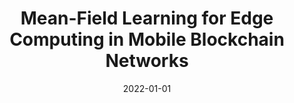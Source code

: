 ---
title: "Mean-Field Learning for Edge Computing in Mobile Blockchain Networks"
authors:
- Xiaojie Wang
- Zhaolong Ning
- Lei Guo
- Song Guo
- Xinbo Gao
- Guoyin Wang

date: "2022-01-01"
doi: "10.1109/TMC.2022.3186699"

# Publication type.
# 1 = Conference paper; 2 = Journal article;
# 3 = Preprint Paper; 4 = Report; 5 = Book; 6 = Book section;
# 7 = Thesis; 8 = Patent
publication_types: ["2"]

# Publication name and optional abbreviated publication name.
publication: IEEE Transactions on Mobile Computin (TMC) (CCF-A)


# url_pdf: https://ieeexplore.ieee.org/abstract/document/9699396
# url_code: ''
# url_dataset: ''
# url_poster: ''
# url_project: ''
# url_slides: ''
# url_video: ''

---